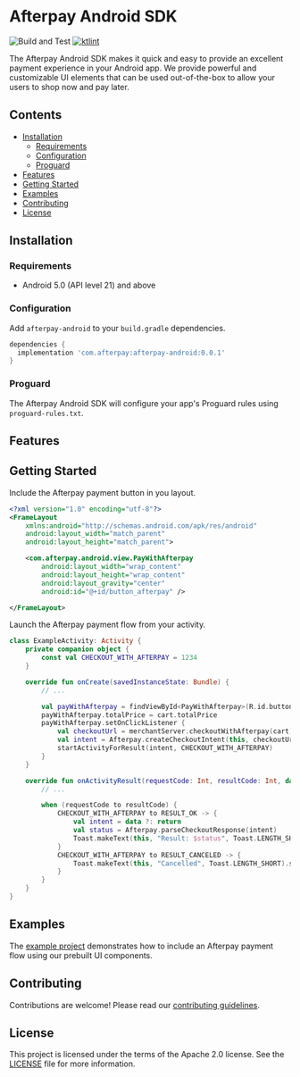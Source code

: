 # Afterpay Android SDK

![Build and Test](https://github.com/ittybittyapps/afterpay-android/workflows/Build%20and%20Test/badge.svg?branch=master&event=push) [![ktlint](https://img.shields.io/badge/code%20style-%E2%9D%A4-FF4081.svg)](https://ktlint.github.io/)

The Afterpay Android SDK makes it quick and easy to provide an excellent payment experience in your Android app. We provide powerful and customizable UI elements that can be used out-of-the-box to allow your users to shop now and pay later.

## Contents

- [Installation](#installation)
    - [Requirements](#requirements)
    - [Configuration](#configuration)
    - [Proguard](#proguard)
- [Features](#features)
- [Getting Started](#getting-started)
- [Examples](#examples)
- [Contributing](#contributing)
- [License](#license)

## Installation

### Requirements

- Android 5.0 (API level 21) and above

### Configuration

Add `afterpay-android` to your `build.gradle` dependencies.

```gradle
dependencies {
  implementation 'com.afterpay:afterpay-android:0.0.1'
}
```

### Proguard

The Afterpay Android SDK will configure your app's Proguard rules using `proguard-rules.txt`.

## Features

## Getting Started

Include the Afterpay payment button in you layout.

```xml
<?xml version="1.0" encoding="utf-8"?>
<FrameLayout
    xmlns:android="http://schemas.android.com/apk/res/android"
    android:layout_width="match_parent"
    android:layout_height="match_parent">

    <com.afterpay.android.view.PayWithAfterpay
        android:layout_width="wrap_content"
        android:layout_height="wrap_content"
        android:layout_gravity="center"
        android:id="@+id/button_afterpay" />

</FrameLayout>
```

Launch the Afterpay payment flow from your activity.

```kotlin
class ExampleActivity: Activity {
    private companion object {
        const val CHECKOUT_WITH_AFTERPAY = 1234
    }

    override fun onCreate(savedInstanceState: Bundle) {
        // ...

        val payWithAfterpay = findViewById<PayWithAfterpay>(R.id.button_afterpay)
        payWithAfterpay.totalPrice = cart.totalPrice
        payWithAfterpay.setOnClickListener {
            val checkoutUrl = merchantServer.checkoutWithAfterpay(cart)
            val intent = Afterpay.createCheckoutIntent(this, checkoutUrl)
            startActivityForResult(intent, CHECKOUT_WITH_AFTERPAY)
        }
    }

    override fun onActivityResult(requestCode: Int, resultCode: Int, data: Intent?) {
        // ...

        when (requestCode to resultCode) {
            CHECKOUT_WITH_AFTERPAY to RESULT_OK -> {
                val intent = data ?: return
                val status = Afterpay.parseCheckoutResponse(intent)
                Toast.makeText(this, "Result: $status", Toast.LENGTH_SHORT).show()
            }
            CHECKOUT_WITH_AFTERPAY to RESULT_CANCELED -> {
                Toast.makeText(this, "Cancelled", Toast.LENGTH_SHORT).show()
            }
        }
    }
}
```

## Examples

The [example project][example] demonstrates how to include an Afterpay payment flow using our prebuilt UI components.

## Contributing

Contributions are welcome! Please read our [contributing guidelines][contributing].

## License

This project is licensed under the terms of the Apache 2.0 license. See the [LICENSE][license] file for more information.

<!-- Links: -->
[contributing]: CONTRIBUTING.md
[example]: example
[license]: LICENSE
